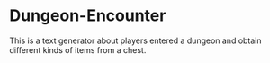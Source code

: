 # Dungeon-Encounter
This is a text generator about players entered a dungeon and obtain different kinds of items from a chest.
